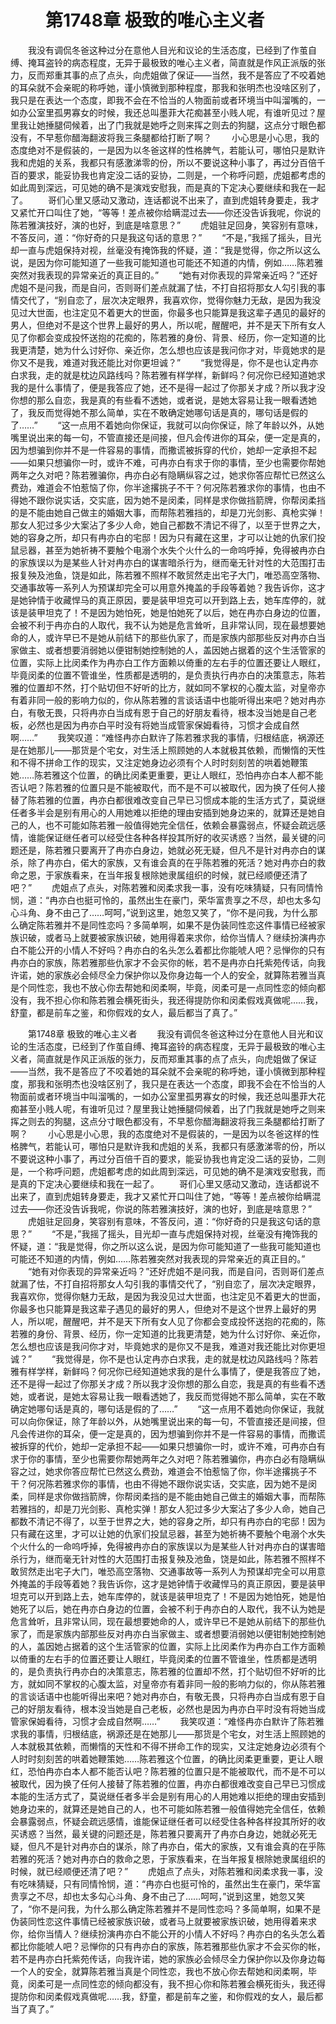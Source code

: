 # 　　第1748章 极致的唯心主义者
　　我没有调侃冬爸这种过分在意他人目光和议论的生活态度，已经到了作茧自缚、掩耳盗铃的病态程度，无异于最极致的唯心主义者，简直就是作风正派版的张力，反而郑重其事的点了点头，向虎姐做了保证——当然，我不是答应了不咬着她的耳朵就不会亲昵的称呼她，谨小慎微到那种程度，那我和张明杰也没啥区别了，我只是在表达一个态度，即我不会在不恰当的人物面前或者环境当中叫溜嘴的，一如办公室里孤男寡女的时候，我还总叫墨菲大花痴甚至小贱人呢，有谁听见过？屋里我让她捶腿伺候着，出了门我就是她呼之则来挥之则去的狗腿，这点分寸眼色都没有，不早惹你醋海翻波将我三条腿都给打断了啊？
　　小心思是小心思，我的态度绝对不是假装的，一是因为以冬爸这样的性格脾气，若能认可，哪怕只是默许我和虎姐的关系，我都只有感激涕零的份，所以不要说这种小事了，再过分百倍千百的要求，能妥协我也肯定没二话的妥协，二则是，一个称呼问题，虎姐都考虑的如此周到深远，可见她的确不是演戏安慰我，而是真的下定决心要继续和我在一起了。
　　哥们心里又感动又激动，连话都说不出来了，直到虎姐转身要走，我才又紧忙开口叫住了她，“等等！差点被你给瞒混过去——你还没告诉我呢，你说的陈若雅演技好，演的也好，到底是啥意思？”
　　虎姐驻足回身，笑容别有意味，不答反问，道：“你好奇的只是我这句话的意思？”
　　“不是，”我摇了摇头，目光却一直与虎姐保持对视，丝毫没有掩饰我的怀疑，道：“我是觉得，你之所以这么说，是因为你可能知道了一些我可能知道也可能还不知道的内情，例如……陈若雅突然对我表现的异常亲近的真正目的。”
　　“她有对你表现的异常亲近吗？”还好虎姐不是问我，而是自问，否则哥们差点就漏了怯，不打自招将那女人勾引我的事情交代了，“别自恋了，层次决定眼界，我喜欢你，觉得你魅力无敌，是因为我没见过大世面，也注定见不着更大的世面，你最多也只能算是我这辈子遇见的最好的男人，但绝对不是这个世界上最好的男人，所以呢，醒醒吧，并不是天下所有女人见了你都会变成投怀送抱的花痴的，陈若雅的身份、背景、经历，你一定知道的比我更清楚，她为什么讨好你、亲近你，怎么想也应该是我问你才对，毕竟她求的是你又不是我，难道对我还能比对你更坦诚？”
　　“我觉得是，你不是也认定冉亦白求我，走的就是枕边风路线吗？陈若雅有样学样，新鲜吗？何况你已经知道她求我的是什么事情了，便是我答应了她，还不是得一起过了你那关才成？所以我才没你想的那么自恋，我是真的有些看不透她，或者说，是她太容易让我一眼看透她了，我反而觉得她不那么简单，实在不敢确定她哪句话是真的，哪句话是假的了……”
　　“这一点用不着她向你保证，我就可以向你保证，除了年龄以外，从她嘴里说出来的每一句，不管直接还是间接，但凡会传进你的耳朵，便一定是真的，因为想骗到你并不是一件容易的事情，而撒谎被拆穿的代价，她却一定承担不起——如果只想骗你一时，或许不难，可冉亦白有求于你的事情，至少也需要你帮她两年之久对吧？陈若雅骗你，冉亦白必有隐瞒纵容之过，她求你答应帮忙已然这么费劲，难道会不怕惹恼了你，你半途撂挑子不干？何况陈若雅求你的事情，也由不得她不跟你说实话，交实底，因为她不是闵柔，同样是求你做挡箭牌，你帮闵柔挡的是不能由她自己做主的婚姻大事，而帮陈若雅挡的，却是刀光剑影、真枪实弹！那女人犯过多少大案沾了多少人命，她自己都数不清记不得了，以至于世界之大，她的容身之所，却只有冉亦白的宅邸！因为只有藏在这里，才可以让她的仇家们投鼠忌器，甚至为她祈祷不要触个电溺个水失个火什么的一命呜呼掉，免得被冉亦白的家族误以为是某些人针对冉亦白的谋害暗杀行为，继而毫无针对性的大范围打击报复殃及池鱼，饶是如此，陈若雅不照样不敢贸然走出宅子大门，唯恐高空落物、交通事故等一系列人为预谋却完全可以用意外掩盖的手段等着她？我告诉你，这才是她钟情于收藏悍马的真正原因，要是装甲坦克可以开到路上去，她车库停的，就该是装甲坦克了！不是因为她怕死，她是怕她死了以后，她在冉亦白身边的位置，会被不利于冉亦白的人取代，我不认为她是危言耸听，且非常认同，现在最想要她命的人，或许早已不是她从前结下的那些仇家了，而是家族内部那些反对冉亦白当家做主、或者想要消弱她以便钳制她控制她的人，盖因她占据着的这个生活管家的位置，实际上比闵柔作为冉亦白工作方面赖以倚重的左右手的位置还要让人眼红，毕竟闵柔的位置不管谁坐，性质都是透明的，是负责执行冉亦白的决策意志，陈若雅的位置却不然，打个贴切但不好听的比方，就如同不掌权的心腹太监，对皇帝亦有着非同一般的影响力似的，你从陈若雅的言谈话语中也能听得出来吧？她对冉亦白，有敬无畏，只将冉亦白当成有恩于自己的好朋友看待，根本没当她是自己老板，必然也是因为冉亦白平时没有将她当成管家保姆看待，习惯才会成自然啊……”
　　我笑叹道：“难怪冉亦白默许了陈若雅求我的事情，归根结底，祸源还是在她那儿——那货是个宅女，对生活上照顾她的人本就极其依赖，而懒惰的天性和不得不拼命工作的现实，又注定她身边必须有个人时时刻刻苦的哄着她鞭策她……陈若雅这个位置，的确比闵柔更重要，更让人眼红，恐怕冉亦白本人都不能否认吧？陈若雅的位置只是不能被取代，而不是不可以被取代，因为换了任何人接替了陈若雅的位置，冉亦白都很难改变自己早已习惯成本能的生活方式了，莫说继任者多半会是别有用心的人用她难以拒绝的理由安插到她身边来的，就算还是她自己的人，也不可能如陈若雅一般值得她完全信任，依赖会暴露弱点，怀疑会疏远感情，谁能保证继任者可以经受住各种各样投其所好的收买诱惑？当然，最关键的问题还是，陈若雅只要离开了冉亦白身边，她就必死无疑，但凡不是针对冉亦白的谋杀，除了冉亦白，偌大的家族，又有谁会真的在乎陈若雅的死活？她对冉亦白的救命之恩，于家族看来，在当年报复根除她隶属组织的时候，就已经顺便还清了吧？”
　　虎姐点了点头，对陈若雅和闵柔求我一事，没有吃味猜疑，只有同情怜悯，道：“冉亦白也挺可怜的，虽然出生在豪门，荣华富贵享之不尽，却也太多勾心斗角、身不由己了……呵呵，”说到这里，她忽又笑了，“你不是问我，为什么那么确定陈若雅并不是同性恋吗？多简单啊，如果不是伪装同性恋这件事情已经被家族识破，或者马上就要被家族识破，她用得着来求你，给你当情人？继续扮演冉亦白不能公开的小情人不好吗？冉亦白的名头怎么着都比你能唬人吧？忌惮你的只有冉亦白的家族，陈若雅那些仇家才不会买你的帐，若不是冉亦白托紫苑传话，向我许诺，她的家族必会倾尽全力保护你以及你身边每一个人的安全，就算陈若雅当真是个同性恋，我也不放心你去帮她和闵柔啊，毕竟，闵柔可是一点同性恋的倾向都没有，我不担心你和陈若雅会横死街头，我还得提防你和闵柔假戏真做呢……我，舒童，都是前车之鉴，和你假戏的女人，最后都当了真了。”

　　第1748章 极致的唯心主义者
　　我没有调侃冬爸这种过分在意他人目光和议论的生活态度，已经到了作茧自缚、掩耳盗铃的病态程度，无异于最极致的唯心主义者，简直就是作风正派版的张力，反而郑重其事的点了点头，向虎姐做了保证——当然，我不是答应了不咬着她的耳朵就不会亲昵的称呼她，谨小慎微到那种程度，那我和张明杰也没啥区别了，我只是在表达一个态度，即我不会在不恰当的人物面前或者环境当中叫溜嘴的，一如办公室里孤男寡女的时候，我还总叫墨菲大花痴甚至小贱人呢，有谁听见过？屋里我让她捶腿伺候着，出了门我就是她呼之则来挥之则去的狗腿，这点分寸眼色都没有，不早惹你醋海翻波将我三条腿都给打断了啊？
　　小心思是小心思，我的态度绝对不是假装的，一是因为以冬爸这样的性格脾气，若能认可，哪怕只是默许我和虎姐的关系，我都只有感激涕零的份，所以不要说这种小事了，再过分百倍千百的要求，能妥协我也肯定没二话的妥协，二则是，一个称呼问题，虎姐都考虑的如此周到深远，可见她的确不是演戏安慰我，而是真的下定决心要继续和我在一起了。
　　哥们心里又感动又激动，连话都说不出来了，直到虎姐转身要走，我才又紧忙开口叫住了她，“等等！差点被你给瞒混过去——你还没告诉我呢，你说的陈若雅演技好，演的也好，到底是啥意思？”
　　虎姐驻足回身，笑容别有意味，不答反问，道：“你好奇的只是我这句话的意思？”
　　“不是，”我摇了摇头，目光却一直与虎姐保持对视，丝毫没有掩饰我的怀疑，道：“我是觉得，你之所以这么说，是因为你可能知道了一些我可能知道也可能还不知道的内情，例如……陈若雅突然对我表现的异常亲近的真正目的。”
　　“她有对你表现的异常亲近吗？”还好虎姐不是问我，而是自问，否则哥们差点就漏了怯，不打自招将那女人勾引我的事情交代了，“别自恋了，层次决定眼界，我喜欢你，觉得你魅力无敌，是因为我没见过大世面，也注定见不着更大的世面，你最多也只能算是我这辈子遇见的最好的男人，但绝对不是这个世界上最好的男人，所以呢，醒醒吧，并不是天下所有女人见了你都会变成投怀送抱的花痴的，陈若雅的身份、背景、经历，你一定知道的比我更清楚，她为什么讨好你、亲近你，怎么想也应该是我问你才对，毕竟她求的是你又不是我，难道对我还能比对你更坦诚？”
　　“我觉得是，你不是也认定冉亦白求我，走的就是枕边风路线吗？陈若雅有样学样，新鲜吗？何况你已经知道她求我的是什么事情了，便是我答应了她，还不是得一起过了你那关才成？所以我才没你想的那么自恋，我是真的有些看不透她，或者说，是她太容易让我一眼看透她了，我反而觉得她不那么简单，实在不敢确定她哪句话是真的，哪句话是假的了……”
　　“这一点用不着她向你保证，我就可以向你保证，除了年龄以外，从她嘴里说出来的每一句，不管直接还是间接，但凡会传进你的耳朵，便一定是真的，因为想骗到你并不是一件容易的事情，而撒谎被拆穿的代价，她却一定承担不起——如果只想骗你一时，或许不难，可冉亦白有求于你的事情，至少也需要你帮她两年之久对吧？陈若雅骗你，冉亦白必有隐瞒纵容之过，她求你答应帮忙已然这么费劲，难道会不怕惹恼了你，你半途撂挑子不干？何况陈若雅求你的事情，也由不得她不跟你说实话，交实底，因为她不是闵柔，同样是求你做挡箭牌，你帮闵柔挡的是不能由她自己做主的婚姻大事，而帮陈若雅挡的，却是刀光剑影、真枪实弹！那女人犯过多少大案沾了多少人命，她自己都数不清记不得了，以至于世界之大，她的容身之所，却只有冉亦白的宅邸！因为只有藏在这里，才可以让她的仇家们投鼠忌器，甚至为她祈祷不要触个电溺个水失个火什么的一命呜呼掉，免得被冉亦白的家族误以为是某些人针对冉亦白的谋害暗杀行为，继而毫无针对性的大范围打击报复殃及池鱼，饶是如此，陈若雅不照样不敢贸然走出宅子大门，唯恐高空落物、交通事故等一系列人为预谋却完全可以用意外掩盖的手段等着她？我告诉你，这才是她钟情于收藏悍马的真正原因，要是装甲坦克可以开到路上去，她车库停的，就该是装甲坦克了！不是因为她怕死，她是怕她死了以后，她在冉亦白身边的位置，会被不利于冉亦白的人取代，我不认为她是危言耸听，且非常认同，现在最想要她命的人，或许早已不是她从前结下的那些仇家了，而是家族内部那些反对冉亦白当家做主、或者想要消弱她以便钳制她控制她的人，盖因她占据着的这个生活管家的位置，实际上比闵柔作为冉亦白工作方面赖以倚重的左右手的位置还要让人眼红，毕竟闵柔的位置不管谁坐，性质都是透明的，是负责执行冉亦白的决策意志，陈若雅的位置却不然，打个贴切但不好听的比方，就如同不掌权的心腹太监，对皇帝亦有着非同一般的影响力似的，你从陈若雅的言谈话语中也能听得出来吧？她对冉亦白，有敬无畏，只将冉亦白当成有恩于自己的好朋友看待，根本没当她是自己老板，必然也是因为冉亦白平时没有将她当成管家保姆看待，习惯才会成自然啊……”
　　我笑叹道：“难怪冉亦白默许了陈若雅求我的事情，归根结底，祸源还是在她那儿——那货是个宅女，对生活上照顾她的人本就极其依赖，而懒惰的天性和不得不拼命工作的现实，又注定她身边必须有个人时时刻刻苦的哄着她鞭策她……陈若雅这个位置，的确比闵柔更重要，更让人眼红，恐怕冉亦白本人都不能否认吧？陈若雅的位置只是不能被取代，而不是不可以被取代，因为换了任何人接替了陈若雅的位置，冉亦白都很难改变自己早已习惯成本能的生活方式了，莫说继任者多半会是别有用心的人用她难以拒绝的理由安插到她身边来的，就算还是她自己的人，也不可能如陈若雅一般值得她完全信任，依赖会暴露弱点，怀疑会疏远感情，谁能保证继任者可以经受住各种各样投其所好的收买诱惑？当然，最关键的问题还是，陈若雅只要离开了冉亦白身边，她就必死无疑，但凡不是针对冉亦白的谋杀，除了冉亦白，偌大的家族，又有谁会真的在乎陈若雅的死活？她对冉亦白的救命之恩，于家族看来，在当年报复根除她隶属组织的时候，就已经顺便还清了吧？”
　　虎姐点了点头，对陈若雅和闵柔求我一事，没有吃味猜疑，只有同情怜悯，道：“冉亦白也挺可怜的，虽然出生在豪门，荣华富贵享之不尽，却也太多勾心斗角、身不由己了……呵呵，”说到这里，她忽又笑了，“你不是问我，为什么那么确定陈若雅并不是同性恋吗？多简单啊，如果不是伪装同性恋这件事情已经被家族识破，或者马上就要被家族识破，她用得着来求你，给你当情人？继续扮演冉亦白不能公开的小情人不好吗？冉亦白的名头怎么着都比你能唬人吧？忌惮你的只有冉亦白的家族，陈若雅那些仇家才不会买你的帐，若不是冉亦白托紫苑传话，向我许诺，她的家族必会倾尽全力保护你以及你身边每一个人的安全，就算陈若雅当真是个同性恋，我也不放心你去帮她和闵柔啊，毕竟，闵柔可是一点同性恋的倾向都没有，我不担心你和陈若雅会横死街头，我还得提防你和闵柔假戏真做呢……我，舒童，都是前车之鉴，和你假戏的女人，最后都当了真了。”
